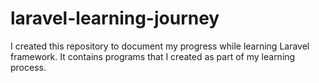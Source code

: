 # laravel-learning-journey
I created this repository to document my progress while learning Laravel framework. It contains programs that I created as part of my learning process.
